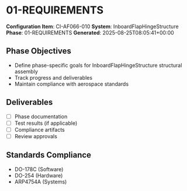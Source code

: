 # 01-REQUIREMENTS

**Configuration Item**: CI-AF066-010
**System**: InboardFlapHingeStructure
**Phase**: 01-REQUIREMENTS
**Generated**: 2025-08-25T08:05:41+00:00

## Phase Objectives
- Define phase-specific goals for InboardFlapHingeStructure structural assembly
- Track progress and deliverables
- Maintain compliance with aerospace standards

## Deliverables
- [ ] Phase documentation
- [ ] Test results (if applicable)
- [ ] Compliance artifacts
- [ ] Review approvals

## Standards Compliance
- DO-178C (Software)
- DO-254 (Hardware)
- ARP4754A (Systems)

